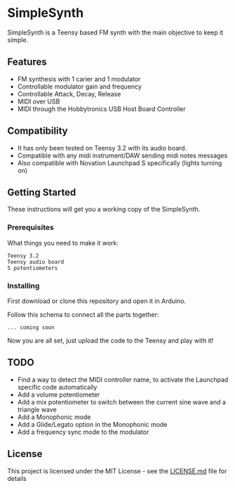# SimpleSynth
SimpleSynth is a Teensy based FM synth with the main objective to keep it simple.

## Features

* FM synthesis with 1 carier and 1 modulator
* Controllable modulator gain and frequency
* Controllable Attack, Decay, Release
* MIDI over USB
* MIDI through the Hobbytronics USB Host Board Controller

## Compatibility
* It has only been tested on Teensy 3.2 with its audio board.
* Compatible with any midi instrument/DAW sending midi notes messages
* Also compatible with Novation Launchpad S specifically (lights turning on)

## Getting Started

These instructions will get you a working copy of the SimpleSynth.

### Prerequisites

What things you need to make it work:

```
Teensy 3.2
Teensy audio board
5 potentiometers
```

### Installing

First download or clone this repository and open it in Arduino.

Follow this schema to connect all the parts together:

```
... coming soon
```

Now you are all set, just upload the code to the Teensy and play with it!

## TODO
* Find a way to detect the MIDI controller name, to activate the Launchpad specific code automatically
* Add a volume potentiometer
* Add a mix potentiometer to switch between the current sine wave and a triangle wave
* Add a Monophonic mode
* Add a Glide/Legato option in the Monophonic mode
* Add a frequency sync mode to the modulator

## License

This project is licensed under the MIT License - see the [LICENSE.md](LICENSE.md) file for details